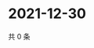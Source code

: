 # 2021-12-30

共 0 条

<!-- BEGIN WEIBO -->
<!-- 最后更新时间 Thu Dec 30 2021 12:15:38 GMT+0800 (China Standard Time) -->

<!-- END WEIBO -->
